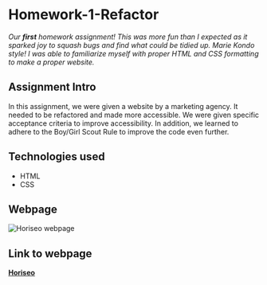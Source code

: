# Homework-1-Refactor
*Our **first** homework assignment! This was more fun than I expected as it sparked joy to squash bugs and find what could be tidied up. Marie Kondo style! I was able to familiarize myself with proper HTML and CSS formatting to make a proper website.*

## Assignment Intro
In this assignment, we were given a website by a marketing agency. It needed to be refactored and made more accessible. We were given specific acceptance criteria to improve accessibility. In addition, we learned to adhere to the Boy/Girl Scout Rule to improve the code even further.

## Technologies used
* HTML
* CSS

## Webpage
![Horiseo webpage]( /assets/images/Screenshot.png)

## Link to webpage
**[Horiseo](https://sitmeister.github.io/Homework-1-Refactor/)**